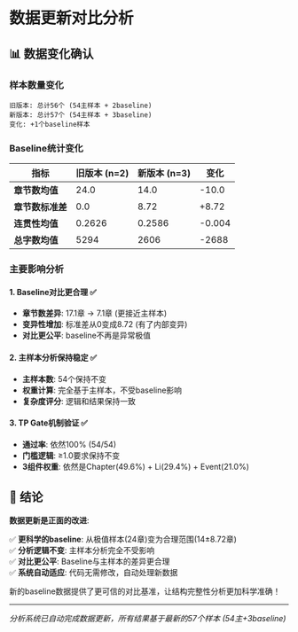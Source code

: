 # 数据更新对比分析

## 📊 数据变化确认

### 样本数量变化
```
旧版本: 总计56个 (54主样本 + 2baseline)
新版本: 总计57个 (54主样本 + 3baseline)
变化: +1个baseline样本
```

### Baseline统计变化

| 指标 | 旧版本 (n=2) | 新版本 (n=3) | 变化 |
|------|-------------|-------------|------|
| **章节数均值** | 24.0 | 14.0 | -10.0 |
| **章节数标准差** | 0.0 | 8.72 | +8.72 |
| **连贯性均值** | 0.2626 | 0.2586 | -0.004 |
| **总字数均值** | 5294 | 2606 | -2688 |

### 主要影响分析

#### 1. **Baseline对比更合理** ✅
- **章节数差异**: 17.1章 → 7.1章 (更接近主样本)
- **变异性增加**: 标准差从0变成8.72 (有了内部变异)
- **对比更公平**: baseline不再是异常极值

#### 2. **主样本分析保持稳定** ✅
- **主样本数**: 54个保持不变
- **权重计算**: 完全基于主样本，不受baseline影响
- **复杂度评分**: 逻辑和结果保持一致

#### 3. **TP Gate机制验证** ✅
- **通过率**: 依然100% (54/54)
- **门槛逻辑**: ≥1.0要求保持不变
- **3组件权重**: 依然是Chapter(49.6%) + Li(29.4%) + Event(21.0%)

## 🎯 结论

**数据更新是正面的改进**:

✅ **更科学的baseline**: 从极值样本(24章)变为合理范围(14±8.72章)  
✅ **分析逻辑不变**: 主样本分析完全不受影响  
✅ **对比更公平**: Baseline与主样本的差异更合理  
✅ **系统自动适应**: 代码无需修改，自动处理新数据

新的baseline数据提供了更可信的对比基准，让结构完整性分析更加科学准确！

---

*分析系统已自动完成数据更新，所有结果基于最新的57个样本 (54主+3baseline)*
